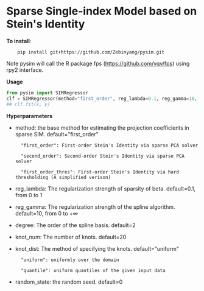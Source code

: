 # Sparse Single-index Model based on Stein's Identity

**To install**:
    
```sheel
    pip install git+https://github.com/Zebinyang/pysim.git
```

Note pysim will call the R package fps (https://github.com/vqv/fps) using rpy2 interface. 

**Usage**

```python
from pysim import SIMRegressor
clf = SIMRegressor(method="first_order", reg_lambda=0.1, reg_gamma=10, knot_num=20, knot_dist="uniform", degree=2, random_state=0)
## clf.fit(x, y)
```

**Hyperparameters**

- method: the base method for estimating the projection coefficients in sparse SIM. default="first_order"

        "first_order": First-order Stein's Identity via sparse PCA solver

        "second_order": Second-order Stein's Identity via sparse PCA solver

        "first_order_thres": First-order Stein's Identity via hard thresholding (A simplified verison)        
    
- reg_lambda: The regularization strength of sparsity of beta. default=0.1, from 0 to 1 

- reg_gamma: The regularization strength of the spline algorithm. default=10, from 0 to $+\infty$

- degree: The order of the spline basis. default=2

- knot_num: The number of knots. default=20

- knot_dist: The method of specifying the knots. default="uniform"

        "uniform": uniformly over the domain
        
        "quantile": uniform quantiles of the given input data

- random_state: the random seed. default=0